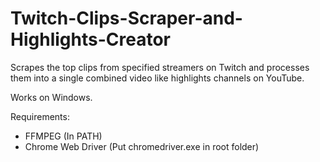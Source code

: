 # Twitch-Clips-Scraper-and-Highlights-Creator
Scrapes the top clips from specified streamers on Twitch and processes them into a single combined video like highlights channels on YouTube.

Works on Windows.

Requirements:
- FFMPEG (In PATH)
- Chrome Web Driver (Put chromedriver.exe in root folder)
